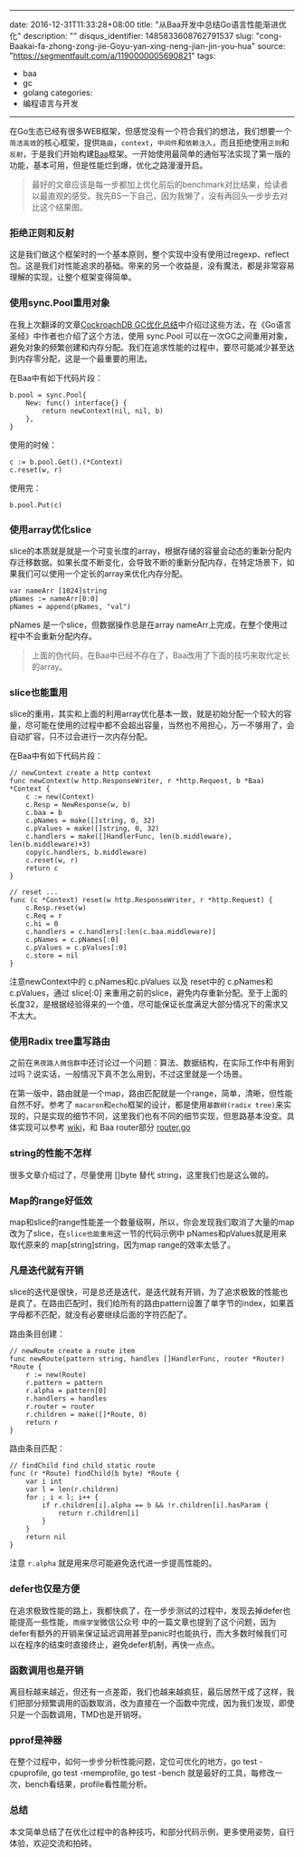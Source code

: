 
---
date: 2016-12-31T11:33:28+08:00
title: "从Baa开发中总结Go语言性能渐进优化"
description: ""
disqus_identifier: 1485833608762791537
slug: "cong-Baakai-fa-zhong-zong-jie-Goyu-yan-xing-neng-jian-jin-you-hua"
source: "https://segmentfault.com/a/1190000005690821"
tags: 
- baa 
- gc 
- golang 
categories:
- 编程语言与开发
---

在Go生态已经有很多WEB框架，但感觉没有一个符合我们的想法，我们想要一个`简洁高效`的核心框架，提供`路由`，`context`，`中间件`和`依赖注入`，而且拒绝使用`正则`和`反射`，于是我们开始构建[Baa](https://github.com/go-baa/baa)框架。一开始使用最简单的通俗写法实现了第一版的功能，基本可用，但是性能烂到爆，优化之路漫漫开启。

> 最好的文章应该是每一步都加上优化前后的benchmark对比结果，给读者以最直观的感受。我先BS一下自己，因为我懒了，没有再回头一步步去对比这个结果图。

### 拒绝正则和反射

这是我们做这个框架时的一个基本原则，整个实现中没有使用过regexp、reflect包。这是我们对性能追求的基础。带来的另一个收益是，没有魔法，都是非常容易理解的实现，让整个框架变得简单。

### 使用sync.Pool重用对象

在我上次翻译的文章[CockroachDB
GC优化总结](https://segmentfault.com/a/1190000004046212)中介绍过这些方法，在《Go语言圣经》中作者也介绍了这个方法，使用
sync.Pool
可以在一次GC之间重用对象，避免对象的频繁创建和内存分配。我们在追求性能的过程中，要尽可能减少甚至达到内存零分配，这是一个最重要的用法。

在Baa中有如下代码片段：

    b.pool = sync.Pool{
        New: func() interface{} {
            return newContext(nil, nil, b)
        },
    }

使用的时候：

    c := b.pool.Get().(*Context)
    c.reset(w, r)

使用完：

    b.pool.Put(c)

### 使用array优化slice

slice的本质就是就是一个可变长度的array，根据存储的容量会动态的重新分配内存迁移数据。如果长度不断变化，会导致不断的重新分配内存，在特定场景下，如果我们可以使用一个定长的array来优化内存分配。

    var nameArr [1024]string
    pNames := nameArr[0:0]
    pNames = append(pNames, "val")

pNames 是一个slice，但数据操作总是在array
nameArr上完成，在整个使用过程中不会重新分配内存。

> 上面的伪代码，在Baa中已经不存在了，Baa改用了下面的技巧来取代定长的array。

### slice也能重用

slice的重用，其实和上面的利用array优化基本一致，就是初始分配一个较大的容量，尽可能在使用的过程中都不会超出容量，当然也不用担心，万一不够用了，会自动扩容，只不过会进行一次内存分配。

在Baa中有如下代码片段：

    // newContext create a http context
    func newContext(w http.ResponseWriter, r *http.Request, b *Baa) *Context {
        c := new(Context)
        c.Resp = NewResponse(w, b)
        c.baa = b
        c.pNames = make([]string, 0, 32)
        c.pValues = make([]string, 0, 32)
        c.handlers = make([]HandlerFunc, len(b.middleware), len(b.middleware)+3)
        copy(c.handlers, b.middleware)
        c.reset(w, r)
        return c
    }

    // reset ...
    func (c *Context) reset(w http.ResponseWriter, r *http.Request) {
        c.Resp.reset(w)
        c.Req = r
        c.hi = 0
        c.handlers = c.handlers[:len(c.baa.middleware)]
        c.pNames = c.pNames[:0]
        c.pValues = c.pValues[:0]
        c.store = nil
    }

注意newContext中的 c.pNames和c.pValues 以及 reset中的
c.pNames和c.pValues，通过 slice\[:0\]
来重用之前的slice，避免内存重新分配。至于上面的长度32，是根据经验得来的一个值，尽可能保证长度满足大部分情况下的需求又不太大。

### 使用Radix tree重写路由

之前在`黑夜路人微信群`中还讨论过一个问题：算法、数据结构，在实际工作中有用到过吗？说实话，一般情况下真不怎么用到，不过这里就是一个场景。

在第一版中，路由就是一个map，路由匹配就是一个range，简单，清晰，但性能自然不好。参考了
`macaron`和`echo`框架的设计，都是使用`基数树(radix tree)`来实现的，只是实现的细节不同，这里我们也有不同的细节实现，但思路基本没变。具体实现可以参考
[wiki](https://en.wikipedia.org/wiki/Radix_tree)，和 Baa router部分
[router.go](https://github.com/go-baa/baa/blob/master/router.go)

### string的性能不怎样

很多文章介绍过了，尽量使用 \[\]byte 替代 string，这里我们也是这么做的。

### Map的range好低效

map和slice的range性能差一个数量级啊，所以，你会发现我们取消了大量的map改为了slice，在`slice也能重用`这一节的代码示例中
pNames和pValues就是用来取代原来的 map\[string\]string，因为map
range的效率太低了。

### 凡是迭代就有开销

slice的迭代是很快，可是总还是迭代，是迭代就有开销，为了追求极致的性能也是疯了。在路由匹配时，我们给所有的路由pattern设置了单字节的index，如果首字母都不匹配，就没有必要继续后面的字符匹配了。

路由条目创建：

    // newRoute create a route item
    func newRoute(pattern string, handles []HandlerFunc, router *Router) *Route {
        r := new(Route)
        r.pattern = pattern
        r.alpha = pattern[0]
        r.handlers = handles
        r.router = router
        r.children = make([]*Route, 0)
        return r
    }

路由条目匹配：

    // findChild find child static route
    func (r *Route) findChild(b byte) *Route {
        var i int
        var l = len(r.children)
        for ; i < l; i++ {
            if r.children[i].alpha == b && !r.children[i].hasParam {
                return r.children[i]
            }
        }
        return nil
    }

注意 `r.alpha` 就是用来尽可能避免迭代进一步提高性能的。

### defer也仅是方便

在追求极致性能的路上，我都快疯了，在一步步测试的过程中，发现去掉defer也能提高一些性能，`雨痕学堂`微信公众号
中的一篇文章也提到了这个问题，因为defer有额外的开销来保证延迟调用甚至panic时也能执行，而大多数时候我们可以在程序的结束时直接终止，避免defer机制，再快一点点。

### 函数调用也是开销

离目标越来越近，但还有一点差距，我们也越来越疯狂，最后居然干成了这样，我们把部分频繁调用的函数取消，改为直接在一个函数中完成，因为我们发现，即使只是一个函数调用，TMD也是开销呀。

### pprof是神器

在整个过程中，如何一步步分析性能问题，定位可优化的地方，go test
-cpuprofile, go test -memprofile, go test -bench
就是最好的工具，每修改一次，bench看结果，profile看性能分析。

### 总结

本文简单总结了在优化过程中的各种技巧，和部分代码示例，更多使用姿势，自行体验，欢迎交流和拍砖。

